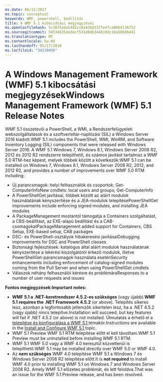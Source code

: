 ```yaml
---
ms.date: 06/12/2017
ms.topic: conceptual
keywords: WMF, powershell, beállítás
title: A WMF 5.1 kibocsátási megjegyzései
ms.openlocfilehash: 5c3075eda5482cc6a43bd237fe4fca0064136753
ms.sourcegitcommit: 54534635eedacf531d8d6344019dc16a50b8b441
ms.translationtype: MT
ms.contentlocale: hu-HU
ms.lasthandoff: 05/17/2018
ms.locfileid: "34219436"
---
```

# <a name="windows-management-framework-wmf-51-release-notes"></a><span data-ttu-id="ad25e-103">A Windows Management Framework (WMF) 5.1 kibocsátási megjegyzések</span><span class="sxs-lookup"><span data-stu-id="ad25e-103">Windows Management Framework (WMF) 5.1 Release Notes</span></span> #

<span data-ttu-id="ad25e-104">WMF 5.1 összetevői a PowerShell, a WMI, a Rendszerfelügyeleti webszolgáltatások és a szoftverleltár-naplózási (SIL) a Windows Server 2016 kiadott.</span><span class="sxs-lookup"><span data-stu-id="ad25e-104">WMF 5.1 includes the PowerShell, WMI, WinRM, and Software Inventory Logging (SIL) components that were released with Windows Server 2016.</span></span>
<span data-ttu-id="ad25e-105">A WMF 5.1 Windows 7, Windows 8.1, Windows Server 2008 R2, 2012 és 2012 R2 rendszerre telepíthető, és számos javítást tartalmaz a WMF 5.0 RTM-hez képest, melyek többek között a következők:</span><span class="sxs-lookup"><span data-stu-id="ad25e-105">WMF 5.1 can be installed on Windows 7, Windows 8.1, Windows Server 2008 R2, 2012, and 2012 R2, and provides a number of improvements over WMF 5.0 RTM including:</span></span>

- <span data-ttu-id="ad25e-106">Új parancsmagok: helyi felhasználók és csoportok; Get-ComputerInfo</span><span class="sxs-lookup"><span data-stu-id="ad25e-106">New cmdlets: local users and groups; Get-ComputerInfo</span></span>
- <span data-ttu-id="ad25e-107">A PowerShellGet javításai, többek között az aláírt modulok használatának kényszerítése és a JEA-modulok telepítése</span><span class="sxs-lookup"><span data-stu-id="ad25e-107">PowerShellGet improvements include enforcing signed modules, and installing JEA modules</span></span>
- <span data-ttu-id="ad25e-108">A PackageManagement mostantól támogatja a Containers szolgáltatást, a CBS-beállítást, az EXE-alapú beállítást és a CAB-csomagokat</span><span class="sxs-lookup"><span data-stu-id="ad25e-108">PackageManagement added support for Containers, CBS Setup, EXE-based setup, CAB packages</span></span>
- <span data-ttu-id="ad25e-109">DSC- és PowerShell-osztályok hibakeresési javításai</span><span class="sxs-lookup"><span data-stu-id="ad25e-109">Debugging improvements for DSC and PowerShell classes</span></span>
- <span data-ttu-id="ad25e-110">Biztonsági fejlesztések: katalógus által aláírt modulok használatának kényszerítése a lekérési kiszolgálóról érkező modulok, illetve PowerShellGet-parancsmagok használata esetén</span><span class="sxs-lookup"><span data-stu-id="ad25e-110">Security enhancements including enforcement of catalog-signed modules coming from the Pull Server and when using PowerShellGet cmdlets</span></span>
- <span data-ttu-id="ad25e-111">Válaszok néhány felhasználói kérésre és problémára</span><span class="sxs-lookup"><span data-stu-id="ad25e-111">Responses to a number of user requests and issues</span></span>

<span data-ttu-id="ad25e-112">**Fontos megjegyzések:**</span><span class="sxs-lookup"><span data-stu-id="ad25e-112">**Important notes:**</span></span>

- <span data-ttu-id="ad25e-113">**WMF 5.1 a .NET-keretrendszer 4.5.2-es szükséges** (vagy újabb).</span><span class="sxs-lookup"><span data-stu-id="ad25e-113">**WMF 5.1 requires the .NET Framework 4.5.2** (or above).</span></span> <span data-ttu-id="ad25e-114">Telepítés sikeres lesz, azonban a legfontosabb jellemzők sikertelen lesz, ha a .NET 4.5.2 (vagy újabb) nincs telepítve.</span><span class="sxs-lookup"><span data-stu-id="ad25e-114">Installation will succeed, but key features will fail if .NET 4.5.2 (or above) is not installed.</span></span> <span data-ttu-id="ad25e-115">Útmutatás a érhető el a [telepítése és konfigurálása a WMF 5.1 ](https://msdn.microsoft.com/powershell/wmf/5.1/install-configure) témakör.</span><span class="sxs-lookup"><span data-stu-id="ad25e-115">Instructions are available in the [Install and Configure WMF 5.1 ](https://msdn.microsoft.com/powershell/wmf/5.1/install-configure) topic.</span></span>
- <span data-ttu-id="ad25e-116">WMF 5.1 Preview WMF 5.1 RTM telepítése előtt el kell távolítani.</span><span class="sxs-lookup"><span data-stu-id="ad25e-116">WMF 5.1 Preview must be uninstalled before installing WMF 5.1 RTM.</span></span>
- <span data-ttu-id="ad25e-117">WMF 5.1 WMF 5.0 vagy a WMF 4.0 keresztül közvetlenül is telepíthető.</span><span class="sxs-lookup"><span data-stu-id="ad25e-117">WMF 5.1 may be installed directly over WMF 5.0 or WMF 4.0.</span></span>
- <span data-ttu-id="ad25e-118">Az __nem szükséges__ WMF 4.0 telepítése WMF 5.1 a Windows 7 és Windows Server 2008 R2 telepítése előtt.</span><span class="sxs-lookup"><span data-stu-id="ad25e-118">It is __not required__ to install WMF 4.0 prior to installing WMF 5.1 on Windows 7 and Windows Server 2008 R2.</span></span> <span data-ttu-id="ad25e-119">Amely WMF 5.1 előzetes problémát, és lett feloldva.</span><span class="sxs-lookup"><span data-stu-id="ad25e-119">That was an issue for the WMF 5.1 Preview release, and has been resolved.</span></span>
